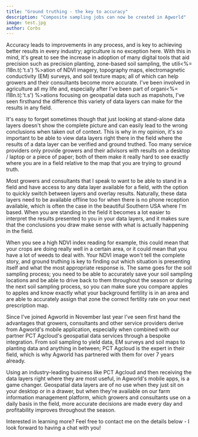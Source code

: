 ```yaml
---
title: "Ground truthing - the key to accuracy"
description: "Composite sampling jobs can now be created in Agworld"
image: test.jpg
author: Corbs
---
```


Accuracy leads to improvements in any process, and is key to achieving better results in every industry; agriculture is no exception here. With this in mind, it's great to see the increase in adoption of many digital tools that aid precision such as precision planting, zone-based soil sampling, the utili<%= I18n.t(:'t.s') %>ation of NDVI imagery, topography maps, electromagnetic conductivity (EM) surveys, and soil texture maps; all of which can help growers and their consultants become more accurate. I've been involved in agriculture all my life and, especially after I've been part of organi<%= I18n.t(:'t.s') %>ations focusing on geospatial data such as mapshots, I've seen firsthand the difference this variety of data layers can make for the results in any field.

It's easy to forget sometimes though that just looking at stand-alone data layers doesn't show the complete picture and can easily lead to the wrong conclusions when taken out of context. This is why in my opinion, it's so important to be able to view data layers right there in the field where the results of a data layer can be verified and ground truthed. Too many service providers only provide growers and their advisors with results on a desktop / laptop or a piece of paper; both of them make it really hard to see exactly where you are in a field relative to the map that you are trying to ground truth.

Most growers and consultants that I speak to want to be able to stand in a field and have access to any data layer available for a field, with the option to quickly switch between layers and overlay results. Naturally, these data layers need to be available offline too for when there is no phone reception available, which is often the case in the beautiful Southern USA where I'm based. When you are standing in the field it becomes a lot easier to interpret the results presented to you in your data layers, and it makes sure that the conclusions you draw make sense with what is actually happening in the field.

When you see a high NDVI index reading for example, this could mean that your crops are doing really well in a certain area, or it could mean that you have a lot of weeds to deal with. Your NDVI image won't tell the complete story, and ground truthing is key to finding out which situation is presenting itself and what the most appropriate response is. The same goes for the soil sampling process; you need to be able to accurately save your soil sampling locations and be able to drive back to them throughout the season or during the next soil sampling process, so you can make sure you compare apples to apples and know exactly what your background fertility is in an area and are able to accurately assign that zone the correct fertility rate on your next prescription map.

Since I've joined Agworld in November last year I've seen first hand the advantages that growers, consultants and other service providers derive from Agworld's mobile application, especially when combined with our partner PCT Agcloud's geospatial data services through a bespoke integration. From soil sampling to yield data, EM surveys and soil maps to planting data and anything in between; PCT Agcloud is the expert in their field, which is why Agworld has partnered with them for over 7 years already.

Using an industry-leading business like PCT Agcloud and then receiving the data layers right where they are most useful, in Agworld's mobile apps, is a game changer. Geospatial data layers are of no use when they just sit on your desktop or in a drawer, but when they're available on our farm information management platform, which growers and consultants use on a daily basis in the field, more accurate decisions are made every day and profitability improves throughout the season.

Interested in learning more? Feel free to contact me on the details below - I look forward to having a chat with you!
